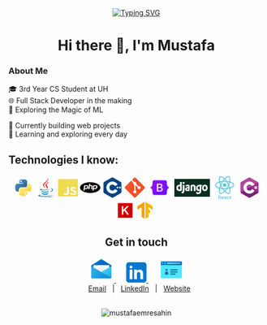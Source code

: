 <div align="center">
  <a href="#">
    <img src="https://readme-typing-svg.herokuapp.com?color=00FF00&lines=Where+would+programmers+be;without+copy-and-paste%3F" alt="Typing SVG">
  </a>
</div>

<h1 align="center">Hi there 👋, I'm Mustafa</h1>

### About Me
🎓 3rd Year CS Student at UH  
🌐 Full Stack Developer in the making  
🤖 Exploring the Magic of ML 

🔭 Currently building web projects  
🌱 Learning and exploring every day  


<h2 align="left">Technologies I know:</h2>

<p align="center">
		<img align="center" src="https://raw.githubusercontent.com/devicons/devicon/master/icons/python/python-original.svg" alt="devicon" height="40" width="40" />
        <img align="center" src="https://raw.githubusercontent.com/devicons/devicon/master/icons/java/java-original.svg" alt="devicon" height="40" width="40" />
		<img align="center" src="https://raw.githubusercontent.com/devicons/devicon/master/icons/javascript/javascript-plain.svg" alt="devicon" height="35" width="40" />
    		<img align="center" src="https://raw.githubusercontent.com/devicons/devicon/master/icons/php/php-plain.svg" alt="devicon" height="40" width="40" />
        <img align="center" src="https://raw.githubusercontent.com/devicons/devicon/master/icons/cplusplus/cplusplus-plain.svg" alt="devicon" height="40" width="40" />
		<img align="center" src="https://raw.githubusercontent.com/devicons/devicon/master/icons/git/git-plain.svg" alt="devicon" height="40" width="40" />
		<img align="center" src="docs/imgs/bootstrap-logo.png" alt="devicon" height="50" width="50" />
    <img align="center" src="docs/imgs/django-logo.png" alt="devicon" height="35" width="70" />
    <img align="center" src="docs/imgs/react-logo2.png" alt="devicon" height="50" width="50" />
    <img align="center" src="docs/imgs/c-sharp.png" alt="devicon" height="40" width="40" />
    <img align="center" src="docs/imgs/keras.png" alt="devicon" height="30" width="30" />
    <img align="center" src="docs/imgs/tensorflow.png" alt="devicon" height="40" width="40" />

		
</p>

<!--<h3 align="left">Spotify listening now:</h3>
<a href="https://open.spotify.com/user/60kpx1avc7sq6u2793uvb4tjf"><img src="https://spotify-readme-beta.vercel.app/api/spotify-playing" alt="Spotify Playing" width="350" /></a>-->


<!--<h2 align="left">Top Languages I Use:</h2>

<p align="center">
<img src="https://github-readme-stats.vercel.app/api/top-langs/?username=mustafaemresahin&layout=compact&theme=tokyonight&hide=css&hide_title=true&exclude_repo=MyCity&langs_count=8"/>
<img height="160em" src="https://github-readme-stats.vercel.app/api?username=mustafaemresahin&show_icons=true&theme=tokyonight&icon_color=6392DF"/>
</p>-->

<!--![Top Langs](https://github-readme-stats.vercel.app/api/top-langs/?username=mustafaemresahin&hide=html,css&layout=compact&theme=merko)-->
<!--<div align="center">
  <img src="https://github-readme-stats.vercel.app/api/top-langs/?username=mustafaemresahin&hide=html,css&layout=compact&theme=tokyonight" alt="Top Languages">
</div>-->
<!--<div align="center">
<img src="https://github-readme-stats.vercel.app/api/top-langs/?username=mustafaemresahin&hide=html,css&layout=compact&theme=light" alt="Top Languages" data-theme="light">
<img src="https://github-readme-stats.vercel.app/api/top-langs/?username=mustafaemresahin&hide=html,css&layout=compact&theme=dark" alt="Top Languages" data-theme="dark">
</div>-->

<!--<div id="themeSwitcher" align="center">
  <div class="light-theme">
    <img src="https://github-readme-stats.vercel.app/api/top-langs/?username=mustafaemresahin&hide=html,css&layout=compact&theme=light" alt="Top Languages">
  </div>
  <div class="dark-theme">
    <img src="https://github-readme-stats.vercel.app/api/top-langs/?username=mustafaemresahin&hide=html,css&layout=compact&theme=dark" alt="Top Languages">
  </div>
</div>

<script>
  const prefersDarkTheme = window.matchMedia('(prefers-color-scheme: dark)').matches;

  const themeSwitcher = document.getElementById('themeSwitcher');
  const lightThemeDiv = themeSwitcher.querySelector('.light-theme');
  const darkThemeDiv = themeSwitcher.querySelector('.dark-theme');

  if (prefersDarkTheme) {
    lightThemeDiv.style.display = 'none';
  } else {
    darkThemeDiv.style.display = 'none';
  }
</script>-->





<h2 align="center">Get in touch</h2>

<div align="center">
  <a href="mailto:mustafa.sahin03@outlook.com" target="_blank">
    <img src="imgs/email.png" alt="Email" height="50" width="50" />
  </a>
  <a href="https://www.linkedin.com/in/mustafa-sahin03" target="_blank" style="margin-left: 20px;">
    <img alt="LinkedIn" src="imgs/linkedin.png" height="40" width="40" />
  </a>
  <a href="https://www.mustafaemresahin.com/" target="_blank" style="margin-left: 20px;">
    <img alt="Website" src="imgs/website.png" height="50" width="50" />
  </a>
</div>

<div align="center">
  <a href="mailto:mustafa.sahin03@outlook.com" target="_blank" style="padding:8px; padding-left:20px;">Email</a> |
  <a href="https://www.linkedin.com/in/mustafa-sahin03" target="_blank" style="padding:8px">LinkedIn</a> |
  <a href="https://www.mustafaemresahin.com/" target="_blank" style="padding:8px;">Website</a>
</div>
<br>

<p align="center"> <img src="https://komarev.com/ghpvc/?username=mustafaemresahin&label=Profile%20views&color=0e75b6&style=flat" alt="mustafaemresahin" /> </p>